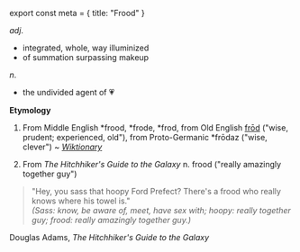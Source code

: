 export const meta = {
title: "Frood"
}

_adj_.

- integrated, whole, way illuminized
- of summation surpassing makeup

_n_.

- the undivided agent of 💗

**Etymology**

1. From Middle English *frood, *frode, *frod, from Old English [frōd](http://en.wiktionary.org/wiki/frod#Old_English) ("wise, prudent; experienced, old"), from Proto-Germanic *frōdaz ("wise, clever") ~ [_Wiktionary_](http://en.wiktionary.org/wiki/frood)

2. From _The Hitchhiker's Guide to the Galaxy_ n. frood ("really amazingly together guy")

> "Hey, you sass that hoopy Ford Prefect? There's a frood who really knows where his towel is."  
> _(Sass: know, be aware of, meet, have sex with; hoopy: really together guy; frood: really amazingly together guy.)_

<attr>Douglas Adams, <i>The Hitchhiker's Guide to the Galaxy</i></attr>
